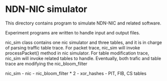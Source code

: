 # NDN-NIC simulator

This directory contains program to simulate NDN-NIC and related software.

Experiment programs are written to handle input and output files. 

nic_sim class contains one nic simulator and three tables, and it is in charge of 
parsing traffic table trace. For packet trace, nic_sim will invoke processPacket() 
method in nic simulator. For table modification trace, nic_sim will invoke related 
tables to handle. Eventually, both trafic and table trace are modifying the nic_bloom_filter

nic_sim
	- nic
		- nic_bloom_filter * 2
			- xor_hashes
	- PIT, FIB, CS tables
